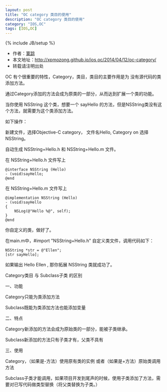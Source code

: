```yaml
---
layout: post
title: "OC category 类目的使用"
description: "OC category 类目的使用"
category: "IOS,OC"
tags: [IOS,OC]
---
```

{% include JB/setup %}

*	作者：<a href="http://weibo.com/xpmozong" target="blank">寞踪</a>
*	本文地址：http://xpmozong.github.io/ios,oc/2014/04/12/oc-category/
*	转载请注明出处

OC 有个很重要的特性，Category，类目，类目的主要作用是为 没有源代码的类添加方法。

通过Category添加的方法会成为原类的一部分，从而达到扩展一个类的功能。

当你使用 NSString 这个类，想要一个 sayHello 的方法，但是NSString类没有这个方法，就需要为这个类添加方法。

如下操作：

新建文件，选择Objective-C category， 文件名Hello, Category on 选择 NSString。

自动生成 NSString+Hello.h 和 NSString+Hello.m 文件。

在 NSString+Hello.h 文件写上 
    
    @interface NSString (Hello)
    - (void)sayHello;
    @end

在 NSString+Hello.m 文件写上

    @implementation NSString (Hello)
    - (void)sayHello
    {
        NSLog(@"Hello %@", self);
    }
    @end

你自定义的类，做好了。

在main.m中，#import "NSString+Hello.h" 自定义类文件，调用代码如下：

    NSString *str = @"Ellen";
    [str sayHello];

如果输出 Hello Ellen , 那你拓展 NSString 类就成功了。


Category类目 与 Subclass子类 的区别

一、功能
    
Category只能为类添加方法

Subclass既能为类添加方法也能添加变量

二、特点
    
Category新添加的方法会成为原始类的一部分，能被子类继承。

Subclass新添加的方法只有子类才有，父类不具有

三、使用
    
Category，（如果是-方法）使用原有类的实例 或者（如果是+方法）原始类调用方法

Subclass子类才能调用，如果项目开发到尾声的时候，使用子类添加了方法，需要对已写代码做类型替换（将父类替换为子类。）






